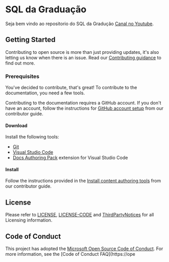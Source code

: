 # SQL da Graduação

Seja bem vindo ao repositorio do SQL da Gradução [Canal no Youtube](https://www.youtube.com/channel/UChUjnCbv4wn6t6oF2VRg-Ow).

## Getting Started

Contributing to open source is more than just providing updates, it's also letting us know when there is an issue. Read our [Contributing guidance](.github/CONTRIBUTING.md) to find out more.

### Prerequisites

You've decided to contribute, that's great! To contribute to the documentation, you need a few tools.

Contributing to the documentation requires a GitHub account. If you don't have an account, follow the instructions for [GitHub account setup](https://docs.microsoft.com/contribute/get-started-setup-github) from our contributor guide.

#### Download

Install the following tools:

* [Git](https://git-scm.com/download)
* [Visual Studio Code](https://code.visualstudio.com/Download)
* [Docs Authoring Pack](https://marketplace.visualstudio.com/items?itemName=docsmsft.docs-authoring-pack) extension for Visual Studio Code

#### Install

Follow the instructions provided in the [Install content authoring tools](https://docs.microsoft.com/contribute/get-started-setup-tools) from our contributor guide.

## License

Please refer to [LICENSE](.github/LICENSE), [LICENSE-CODE](.github/LICENSE-CODE) and [ThirdPartyNotices](.github/ThirdPartyNotices.md) for all Licensing information.

## Code of Conduct

This project has adopted the [Microsoft Open Source Code of Conduct](https://opensource.microsoft.com/codeofconduct/).
For more information, see the [Code of Conduct FAQ](https://ope
